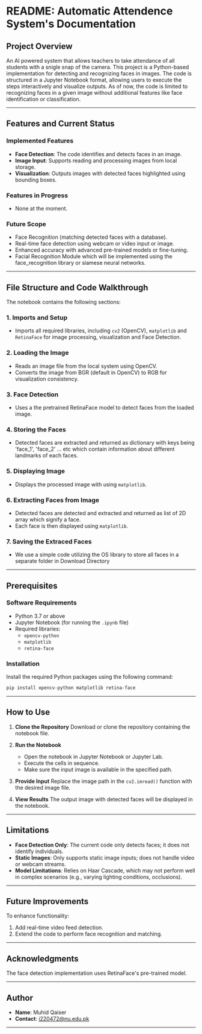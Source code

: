# README: Automatic Attendence System's Documentation

## Project Overview

An AI powered system that allows teachers to take attendance of all students with a snigle snap of the camera.
This project is a Python-based implementation for detecting and recognizing faces in images. The code is structured in a Jupyter Notebook format, allowing users to execute the steps interactively and visualize outputs. As of now, the code is limited to recognizing faces in a given image without additional features like face identification or classification.

---

## Features and Current Status

### Implemented Features
- **Face Detection**: The code identifies and detects faces in an image.
- **Image Input**: Supports reading and processing images from local storage.
- **Visualization**: Outputs images with detected faces highlighted using bounding boxes.

### Features in Progress
- None at the moment.

### Future Scope
- Face Recognition (matching detected faces with a database).
- Real-time face detection using webcam or video input or image.
- Enhanced accuracy with advanced pre-trained models or fine-tuning.
- Facial Recognition Module which will be implemented using the face_recognition library or siamese neural networks.

---

## File Structure and Code Walkthrough

The notebook contains the following sections:

### 1. **Imports and Setup**
- Imports all required libraries, including `cv2` (OpenCV), `matplotlib` and `RetinaFace` for image processing, visualization and Face Detection.

### 2. **Loading the Image**
- Reads an image file from the local system using OpenCV.
- Converts the image from BGR (default in OpenCV) to RGB for visualization consistency.

### 3. **Face Detection**
- Uses a the pretrained RetinaFace model to detect faces from the loaded image.

### 4. **Storing the Faces**
- Detected faces are extracted and returned as dictionary with keys being 'face_1', 'face_2' ... etc which contain information about different landmarks of each faces.

### 5. **Displaying Image**
- Displays the processed image with  using `matplotlib`.

  
### 6. **Extracting Faces from Image**
- Detected faces are detected and extracted and returned as list of 2D array which signify a face.
- Each face is then displayed using `matplotlib`.

### 7. **Saving the Extraced Faces**
- We use a simple code utilizing the OS library to store all faces in a separate folder in Download Directory

---

## Prerequisites

### Software Requirements
- Python 3.7 or above
- Jupyter Notebook (for running the `.ipynb` file)
- Required libraries:
  - `opencv-python`
  - `matplotlib`
  - `retina-face`

### Installation
Install the required Python packages using the following command:
```bash
pip install opencv-python matplotlib retina-face
```

---

## How to Use

1. **Clone the Repository**
   Download or clone the repository containing the notebook file.

2. **Run the Notebook**
   - Open the notebook in Jupyter Notebook or Jupyter Lab.
   - Execute the cells in sequence.
   - Make sure the input image is available in the specified path.

3. **Provide Input**
   Replace the image path in the `cv2.imread()` function with the desired image file.

4. **View Results**
   The output image with detected faces will be displayed in the notebook.

---

## Limitations
- **Face Detection Only**: The current code only detects faces; it does not identify individuals.
- **Static Images**: Only supports static image inputs; does not handle video or webcam streams.
- **Model Limitations**: Relies on Haar Cascade, which may not perform well in complex scenarios (e.g., varying lighting conditions, occlusions).

---

## Future Improvements
To enhance functionality:
1. Add real-time video feed detection.
2. Extend the code to perform face recognition and matching.

---

## Acknowledgments
The face detection implementation uses RetinaFace's pre-trained model. 

---

## Author
- **Name**: Muhid Qaiser
- **Contact**: i220472@nu.edu.pk

--- 


